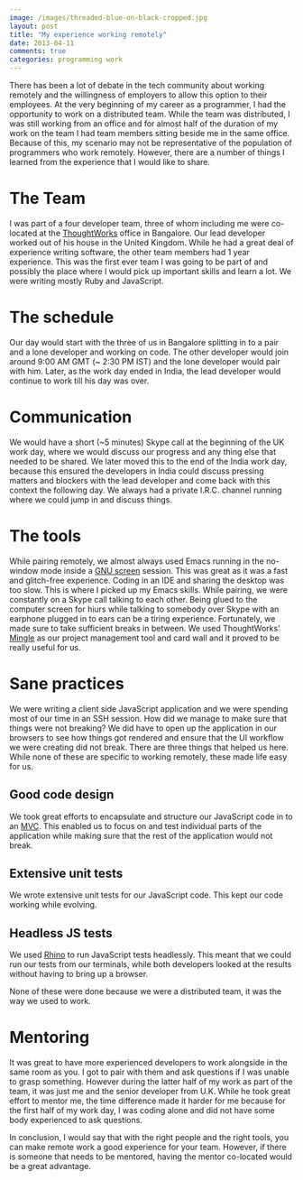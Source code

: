 ```yaml
---
image: /images/threaded-blue-on-black-cropped.jpg
layout: post
title: "My experience working remotely"
date: 2013-04-11
comments: true
categories: programming work
---
```

There has been a lot of debate in the tech community about working remotely and the willingness of employers to allow this option to their employees. At the very beginning of my career as a programmer, I had the opportunity to work on a distributed team. While the team was distributed, I was still working from an office and for almost half of the duration of my work on the team I had team members sitting beside me in the same office. Because of this, my scenario may not be representative of the population of programmers who work remotely. However, there are a number of things I learned from the experience that I would like to share.


# The Team
I was part of a four developer team, three of whom including me were co-located at the [ThoughtWorks](http://www.thoughtworks.com/) office in Bangalore. Our lead developer worked out of his house in the United Kingdom. While he had a great deal of experience writing software, the other team members had 1 year experience. This was the first ever team I was going to be part of and possibly the place where I would pick up important skills and learn a lot. We were writing mostly Ruby and JavaScript.

# The schedule
Our day would start with the three of us in Bangalore splitting in to a pair and a lone developer and working on code. The other developer would join around 9:00 AM GMT (~ 2:30 PM IST) and the lone developer would pair with him. Later, as the work day ended in India, the lead developer would continue to work till his day was over.

# Communication
We would have a short (~5 minutes) Skype call at the beginning of the UK work day, where we would discuss our progress and any thing else that needed to be shared. We later moved this to the end of the India work day, because this ensured the developers in India could discuss pressing matters and blockers with the lead developer and come back with this context the following day. We always had a private I.R.C. channel running where we could jump in and discuss things.

# The tools
While pairing remotely, we almost always used Emacs running in the no-window mode inside a [GNU screen](http://www.gnu.org/software/screen/) session. This was great as it was a fast and glitch-free experience. Coding in an IDE and sharing the desktop was too slow. This is where I picked up my Emacs skills. While pairing, we were constantly on a Skype call talking to each other. Being glued to the computer screen for hiurs while talking to somebody over Skype with an earphone plugged in to ears can be a tiring experience. Fortunately, we made sure to take sufficient breaks in between.
We used ThoughtWorks' [Mingle](http://www.thoughtworks-studios.com/mingle-agile-project-management) as our project management tool and card wall and it proved to be really useful for us.

# Sane practices
We were writing a client side JavaScript application and we were spending most of our time in an SSH session. How did we manage to make sure that things were not breaking? We did have to open up the application in our browsers to see how things got rendered and ensure that the UI workflow we were creating did not break. There are three things that helped us here. While none of these are specific to working remotely, these made life easy for us.
## Good code design
We took great efforts to encapsulate and structure our JavaScript code in to an [MVC](http://en.wikipedia.org/wiki/Model%E2%80%93view%E2%80%93controller). This enabled us to focus on and test individual parts of the application while making sure that the rest of the application would not break.

## Extensive unit tests
We wrote extensive unit tests for our JavaScript code. This kept our code working while evolving.

## Headless JS tests
We used [Rhino](https://developer.mozilla.org/en-US/docs/Rhino) to run JavaScript tests headlessly. This meant that we could run our tests from our terminals, while both developers looked at the results without having to bring up a browser.

None of these were done because we were a distributed team, it was the way we used to work.

# Mentoring
It was great to have more experienced developers to work alongside in the same room as you. I got to pair with them and ask questions if I was unable to grasp something. However during the latter half of my work as part of the team, it was just me and the senior developer from U.K. While he took great effort to mentor me, the time difference made it harder for me because for the first half of my work day, I was coding alone and did not have some body experienced to ask questions.

In conclusion, I would say that with the right people and the right tools, you can make remote work a good experience for your team. However, if there is someone that needs to be mentored, having the mentor co-located would be a great advantage.
